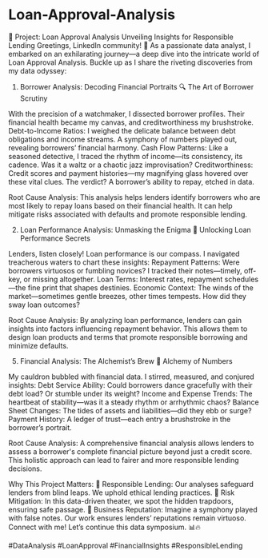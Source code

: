 # Loan-Approval-Analysis
🚀 Project: Loan Approval Analysis
Unveiling Insights for Responsible Lending
Greetings, LinkedIn community! 👋 As a passionate data analyst, I embarked on an exhilarating journey—a deep dive into the intricate world of Loan Approval Analysis. Buckle up as I share the riveting discoveries from my data odyssey:

1. Borrower Analysis: Decoding Financial Portraits
🔍 The Art of Borrower Scrutiny

With the precision of a watchmaker, I dissected borrower profiles. Their financial health became my canvas, and creditworthiness my brushstroke.
Debt-to-Income Ratios: I weighed the delicate balance between debt obligations and income streams. A symphony of numbers played out, revealing borrowers’ financial harmony.
Cash Flow Patterns: Like a seasoned detective, I traced the rhythm of income—its consistency, its cadence. Was it a waltz or a chaotic jazz improvisation?
Creditworthiness: Credit scores and payment histories—my magnifying glass hovered over these vital clues. The verdict? A borrower’s ability to repay, etched in data.

Root Cause Analysis: This analysis helps lenders identify borrowers who are most likely to repay loans based on their financial health. 
It can help mitigate risks associated with defaults and promote responsible lending.

2. Loan Performance Analysis: Unmasking the Enigma
🔑 Unlocking Loan Performance Secrets

Lenders, listen closely! Loan performance is our compass. I navigated treacherous waters to chart these insights:
Repayment Patterns: Were borrowers virtuosos or fumbling novices? I tracked their notes—timely, off-key, or missing altogether.
Loan Terms: Interest rates, repayment schedules—the fine print that shapes destinies.
Economic Context: The winds of the market—sometimes gentle breezes, other times tempests. How did they sway loan outcomes?

Root Cause Analysis: By analyzing loan performance, lenders can gain insights into factors influencing repayment behavior. 
This allows them to design loan products and terms that promote responsible borrowing and minimize defaults.

5. Financial Analysis: The Alchemist’s Brew
🔮 Alchemy of Numbers

My cauldron bubbled with financial data. I stirred, measured, and conjured insights:
Debt Service Ability: Could borrowers dance gracefully with their debt load? Or stumble under its weight?
Income and Expense Trends: The heartbeat of stability—was it a steady rhythm or arrhythmic chaos?
Balance Sheet Changes: The tides of assets and liabilities—did they ebb or surge?
Payment History: A ledger of trust—each entry a brushstroke in the borrower’s portrait.

Root Cause Analysis: A comprehensive financial analysis allows lenders to assess a borrower's complete financial picture beyond just a credit score.
This holistic approach can lead to fairer and more responsible lending decisions.

Why This Project Matters:
🌟 Responsible Lending: Our analyses safeguard lenders from blind leaps. We uphold ethical lending practices. 🌟 Risk Mitigation: In this data-driven theater, we spot the hidden trapdoors, ensuring safe passage. 🌟 Business Reputation: Imagine a symphony played with false notes. Our work ensures lenders’ reputations remain virtuoso.
Connect with me! Let’s continue this data symposium. 📊🔥

#DataAnalysis #LoanApproval #FinancialInsights #ResponsibleLending
